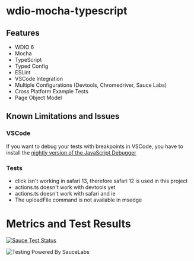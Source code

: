 # wdio-mocha-typescript
## Features
- WDIO 6
- Mocha
- TypeScript
- Typed Config
- ESLint
- VSCode Integration
- Multiple Configurations (Devtools, Chromedriver, Sauce Labs)
- Cross Platform Example Tests
- Page Object Model

## Known Limitations and Issues
### VSCode
If you want to debug your tests with breakpoints in VSCode, you have to install the [nightly version of the JavaScript Debugger](https://marketplace.visualstudio.com/items?itemName=ms-vscode.js-debug-nightly)

### Tests
- click isn't working in safari 13, therefore safari 12 is used in this project
- actions.ts doesn't work with devtools yet
- actions.ts doesn't work with safari and ie
- The uploadFile command is not available in msedge

# Metrics and Test Results
[![Sauce Test Status](https://app.eu-central-1.saucelabs.com/browser-matrix/wdio-mocha-typescript.svg)](https://app.eu-central-1.saucelabs.com/u/wdio-mocha-typescript)

![Testing Powered By SauceLabs](https://raw.githubusercontent.com/saucelabs/opensource/master/assets/powered-by-saucelabs-badge-red.svg?sanitize=true "Testing Powered By SauceLabs")